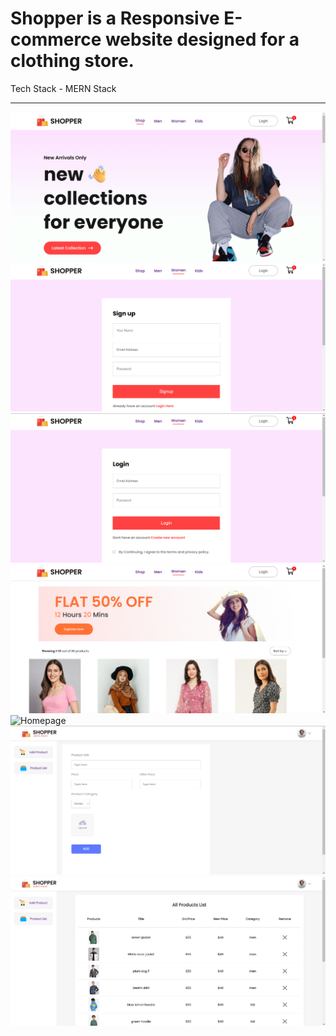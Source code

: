 <html>
  <head>
    
  </head>
  <body>
    <h1>Shopper is a Responsive E-commerce website designed for a clothing store.</h1>
    <p>Tech Stack - MERN Stack</p>
    <hr/>
    <img src="https://github.com/Avindu21894/Shopper/blob/main/readme assets/shopper1.png" alt="Homepage" style="max-width:100%; height:auto;">
    <img src="https://github.com/Avindu21894/Shopper/blob/main/readme assets/shopper2.png" alt="Homepage" style="max-width:100%; height:auto;">
    <img src="https://github.com/Avindu21894/Shopper/blob/main/readme assets/shopper3.png" alt="Homepage" style="max-width:100%; height:auto;">
    <img src="https://github.com/Avindu21894/Shopper/blob/main/readme assets/shopper4.png" alt="Homepage" style="max-width:100%; height:auto;">
    <img src="https://github.com/Avindu21894/Shopper/blob/main/readme assets/shopper6.png" alt="Homepage" style="max-width:100%; height:auto;">
    <img src="https://github.com/Avindu21894/Shopper/blob/main/readme assets/shopper7.png" alt="Homepage" style="max-width:100%; height:auto;">
    <img src="https://github.com/Avindu21894/Shopper/blob/main/readme assets/shopper8.png" alt="Homepage" style="max-width:100%; height:auto;">
  </body>
</html>
